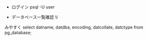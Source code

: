 - ログイン
psql -U user

- データベース一覧確認
\l

みやすく
select datname, datdba, encoding, datcollate, datctype from pg_database; 